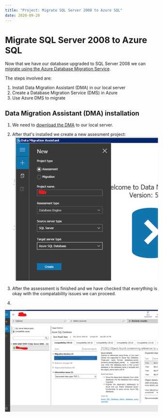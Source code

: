 ```yaml
---
title: "Project: Migrate SQL Server 2008 to Azure SQL"
date: 2020-09-20
---
```


# Migrate SQL Server 2008 to Azure SQL
Now that we have our database upgraded to SQL Server 2008 we can [migrate using the Azure Database Migration Service](https://datamigration.microsoft.com/scenario/sql-to-azuresqldb?step=1).

The steps involved are:
 1. Install Data Migration Assistant (DMA) in our local server
 2. Create a Database Migration Service (DMS) in Azure
 3. Use Azure DMS to migrate

## Data Migration Assistant (DMA) installation
1. We need to [download the DMA](https://www.microsoft.com/en-us/download/details.aspx?id=53595) to our local server.
   
2. After that's installed we create a new assesment project:
   ![Data Migration Assistant](../images/sql-server-2000-export-to-azure-sql/data-migration-assistant-2.png)
3. After the assessment is finished and we have checked that everything is okay with the compatability issues we can proceed.
4. 

![Data Migration Assistant](../images/sql-server-2000-export-to-azure-sql/data-migration-assistant-3.png)